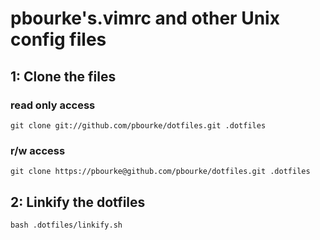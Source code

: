 # pbourke's.vimrc and other Unix config files

## 1: Clone the files

### read only access
`git clone git://github.com/pbourke/dotfiles.git .dotfiles`

### r/w access
`git clone https://pbourke@github.com/pbourke/dotfiles.git .dotfiles`

## 2: Linkify the dotfiles

`bash .dotfiles/linkify.sh`

